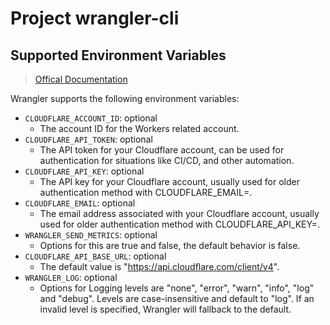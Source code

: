 # Project wrangler-cli

## Supported Environment Variables

> [Offical Documentation](https://developers.cloudflare.com/workers/wrangler/system-environment-variables/#supported-environment-variables)

Wrangler supports the following environment variables:

- `CLOUDFLARE_ACCOUNT_ID`: optional
    - The account ID for the Workers related account.
- `CLOUDFLARE_API_TOKEN`: optional
    - The API token for your Cloudflare account, can be used for authentication for situations like CI/CD, and other automation.
- `CLOUDFLARE_API_KEY`: optional
    - The API key for your Cloudflare account, usually used for older authentication method with CLOUDFLARE_EMAIL=.
- `CLOUDFLARE_EMAIL`: optional
    - The email address associated with your Cloudflare account, usually used for older authentication method with CLOUDFLARE_API_KEY=.
- `WRANGLER_SEND_METRICS`: optional
    - Options for this are true and false, the default behavior is false.
- `CLOUDFLARE_API_BASE_URL`: optional
    - The default value is "https://api.cloudflare.com/client/v4".
- `WRANGLER_LOG`: optional
    - Options for Logging levels are "none", "error", "warn", "info", "log" and "debug". Levels are case-insensitive and default to "log". If an invalid level is specified, Wrangler will fallback to the default.